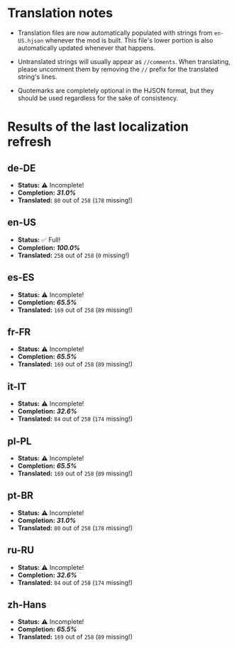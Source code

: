 # Translation notes
- Translation files are now automatically populated with strings from `en-US.hjson` whenever the mod is built. This file's lower portion is also automatically updated whenever that happens.

- Untranslated strings will usually appear as `//comments`. When translating, please uncomment them by removing the `//` prefix for the translated string's lines.

- Quotemarks are completely optional in the HJSON format, but they should be used regardless for the sake of consistency.

# Results of the last localization refresh

## de-DE
- **Status:** ⚠️ Incomplete!
- **Completion:** ***31.0%***
- **Translated:** `80` out of `258` (`178` missing!)

## en-US
- **Status:** ✅ Full!
- **Completion:** ***100.0%***
- **Translated:** `258` out of `258` (`0` missing!)

## es-ES
- **Status:** ⚠️ Incomplete!
- **Completion:** ***65.5%***
- **Translated:** `169` out of `258` (`89` missing!)

## fr-FR
- **Status:** ⚠️ Incomplete!
- **Completion:** ***65.5%***
- **Translated:** `169` out of `258` (`89` missing!)

## it-IT
- **Status:** ⚠️ Incomplete!
- **Completion:** ***32.6%***
- **Translated:** `84` out of `258` (`174` missing!)

## pl-PL
- **Status:** ⚠️ Incomplete!
- **Completion:** ***65.5%***
- **Translated:** `169` out of `258` (`89` missing!)

## pt-BR
- **Status:** ⚠️ Incomplete!
- **Completion:** ***31.0%***
- **Translated:** `80` out of `258` (`178` missing!)

## ru-RU
- **Status:** ⚠️ Incomplete!
- **Completion:** ***32.6%***
- **Translated:** `84` out of `258` (`174` missing!)

## zh-Hans
- **Status:** ⚠️ Incomplete!
- **Completion:** ***65.5%***
- **Translated:** `169` out of `258` (`89` missing!)

